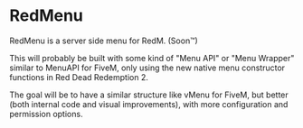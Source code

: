 # RedMenu
RedMenu is a server side menu for RedM. (Soon™)


This will probably be built with some kind of "Menu API" or "Menu Wrapper" similar to MenuAPI for FiveM, only using the new native menu constructor functions in Red Dead Redemption 2.

The goal will be to have a similar structure like vMenu for FiveM, but better (both internal code and visual improvements), with more configuration and permission options.
